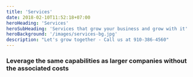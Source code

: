 ```yaml
---
title: 'Services'
date: 2018-02-10T11:52:18+07:00
heroHeading: 'Services'
heroSubHeading: 'Services that grow your business and grow with it'
heroBackground: '/images/services-bg.jpg'
description: "Let's grow together - Call us at 910-386-4560"
---
```



### Leverage the same capabilities as larger companies without the associated costs
